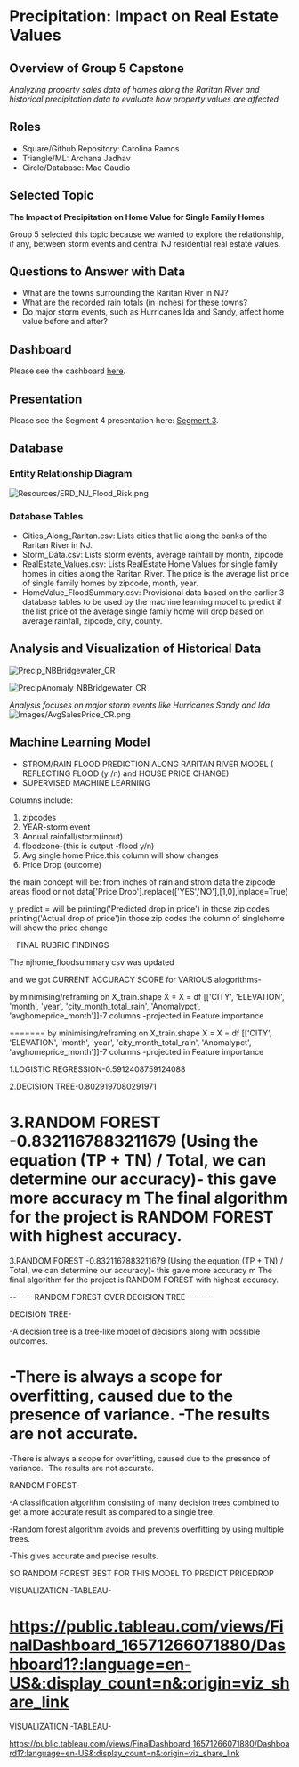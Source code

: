# Precipitation: Impact on Real Estate Values

## Overview of Group 5 Capstone
*Analyzing property sales data of homes along the Raritan River and historical precipitation data to evaluate how property values are affected*

## Roles
*	Square/Github Repository: Carolina Ramos 
*	Triangle/ML: Archana Jadhav
*	Circle/Database: Mae Gaudio

## Selected Topic
**The Impact of Precipitation on Home Value for Single Family Homes**

Group 5 selected this topic because we wanted to explore the relationship, if any, between storm events and central NJ residential real estate values.  

## Questions to Answer with Data
*   What are the towns surrounding the Raritan River in NJ? 
*   What are the recorded rain totals (in inches) for these towns?
*   Do major storm events, such as Hurricanes Ida and Sandy, affect home value before and after?

## Dashboard
Please see the dashboard [here](https://public.tableau.com/views/Group5_Dashboard_16569394107950/Group5_Dashboard?:language=en-US&:display_count=n&:origin=viz_share_link).

## Presentation
Please see the Segment 4 presentation here: [Segment 3](https://github.com/c-ramos/NJ_Flood_Risk_Capstone/blob/main/Group5_Presentation-Segment3_update.pdf). 

## Database

### Entity Relationship Diagram

![Resources/ERD_NJ_Flood_Risk.png](https://github.com/c-ramos/NJ_Flood_Risk_Capstone/blob/main/Resources/ERD_NJ_Flood_Risk.png)

### Database Tables
*  Cities_Along_Raritan.csv:   Lists cities that lie along the banks of the Raritan River in NJ.
*  Storm_Data.csv:	Lists storm events, average rainfall by month, zipcode
*  RealEstate_Values.csv:   Lists RealEstate Home Values for single family homes in cities along the Raritan River.
							The price is the average list price of single family homes by zipcode, month, year. 
*  HomeValue_FloodSummary.csv:  Provisional data based on the earlier 3 database tables to be used by the machine
								learning model to predict if the list price of the average single family home will
								drop based on average rainfall, zipcode, city, county.

## Analysis and Visualization of Historical Data

![Precip_NBBridgewater_CR](https://user-images.githubusercontent.com/96538067/177642294-6f4679c9-13aa-489c-bd36-dc54972c4284.png)

![PrecipAnomaly_NBBridgewater_CR](https://user-images.githubusercontent.com/96538067/177642234-af7ac023-8a02-4d5a-8f68-177a52e63651.png)

*Analysis focuses on major storm events like Hurricanes Sandy and Ida*
![Images/AvgSalesPrice_CR.png](https://github.com/c-ramos/NJ_Flood_Risk_Capstone/blob/245209e625ed1848d49aa468af83c704699c1d71/Images/AvgSalesPrice_CR.png)

## Machine Learning Model
- STROM/RAIN FLOOD PREDICTION ALONG RARITAN RIVER MODEL ( REFLECTING FLOOD (y /n) and HOUSE PRICE CHANGE)
- SUPERVISED MACHINE LEARNING

Columns include:
1.	zipcodes
2.	YEAR-storm event
3.	Annual rainfall/storm(input)
4.	floodzone-(this is output -flood y/n)
5.	Avg single home Price.this column will show changes
6.	Price Drop (outcome) 




the main concept will be: from inches of rain and strom data the zipcode areas flood or not 
data['Price Drop'].replace(['YES','NO'],[1,0],inplace=True)

y_predict = will be 
printing('Predicted drop in price') in those zip codes
printing('Actual drop of price')in those zip codes
the column of singlehome will show the price change


--FINAL RUBRIC FINDINGS-

The njhome_floodsummary csv was updated

and we got CURRENT ACCURACY SCORE for VARIOUS alogorithms-


by minimising/reframing on X_train.shape X = X = df [['CITY', 'ELEVATION', 'month', 'year', 'city_month_total_rain', 'Anomalypct', 'avghomeprice_month']]-7 columns -projected in Feature importance

=======
by minimising/reframing on X_train.shape
X = X = df [['CITY', 'ELEVATION', 'month', 'year',
       'city_month_total_rain',
       'Anomalypct',
       'avghomeprice_month']]-7 columns -projected in Feature importance
       

1.LOGISTIC REGRESSION-0.5912408759124088

2.DECISION TREE-0.8029197080291971


3.RANDOM FOREST -0.8321167883211679 (Using the equation (TP + TN) / Total, we can determine our accuracy)- this gave more accuracy m The final algorithm for the project is RANDOM FOREST with highest accuracy.
=======
3.RANDOM FOREST -0.8321167883211679 (Using the equation (TP + TN) / Total, we can determine our accuracy)- this gave more accuracy m
The final algorithm for the project is RANDOM FOREST with highest accuracy.

-------RANDOM FOREST OVER DECISION TREE--------

DECISION TREE-

-A decision tree is a tree-like model of decisions along with possible outcomes.


-There is always a scope for overfitting, caused due to the presence of variance. -The results are not accurate.
=======
-There is always a scope for overfitting, caused due to the presence of variance.
-The results are not accurate.


RANDOM FOREST-

-A classification algorithm consisting of many decision trees combined to get a more accurate result as compared to a single tree.

-Random forest algorithm avoids and prevents overfitting by using multiple trees.

-This gives accurate and precise results.

SO RANDOM FOREST BEST FOR THIS MODEL TO PREDICT PRICEDROP


VISUALIZATION -TABLEAU-

https://public.tableau.com/views/FinalDashboard_16571266071880/Dashboard1?:language=en-US&:display_count=n&:origin=viz_share_link 
=======
VISUALIZATION -TABLEAU- 

https://public.tableau.com/views/FinalDashboard_16571266071880/Dashboard1?:language=en-US&:display_count=n&:origin=viz_share_link


